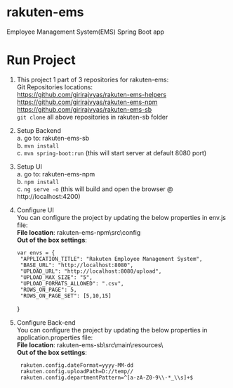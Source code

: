 # rakuten-ems
Employee Management System(EMS) Spring Boot app

# Run Project
1. This project 1 part of 3 repositories for rakuten-ems:  
 Git Repositories locations:  
   https://github.com/girirajvyas/rakuten-ems-helpers  
   https://github.com/girirajvyas/rakuten-ems-npm  
   https://github.com/girirajvyas/rakuten-ems-sb  
 `git clone` all above repositories in rakuten-sb folder

3. Setup Backend  
   a. go to: rakuten-ems-sb  
   b. `mvn install`  
   c. `mvn spring-boot:run` (this will start server at default 8080 port)  
   
4. Setup UI  
   a. go to: rakuten-ems-npm  
   b. `npm install`  
   c. `ng serve -o` (this will build and open the browser @ http://localhost:4200)  
  
5. Configure UI  
   You can configure the project by updating the below properties in env.js file:  
   **File location**: rakuten-ems-npm\src\config   
   **Out of the box settings**:  
   
   
	   var envs = {  
		"APPLICATION_TITLE": "Rakuten Employee Management System",
		"BASE_URL": "http://localhost:8080",
		"UPLOAD_URL": "http://localhost:8080/upload",
		"UPLOAD_MAX_SIZE": "5",
		"UPLOAD_FORMATS_ALLOWED": ".csv",
		"ROWS_ON_PAGE": 5,
		"ROWS_ON_PAGE_SET": [5,10,15]
	  }
   

6. Configure Back-end  
   You can configure the project by updating the below properties in application.properties file:  
   **File location**: rakuten-ems-sb\src\main\resources\  
   **Out of the box settings**:  
   
   ```
    rakuten.config.dateFormat=yyyy-MM-dd
    rakuten.config.uploadPath=D://temp//
    rakuten.config.departmentPattern=^[a-zA-Z0-9\\-*_\\s]+$
   ```
